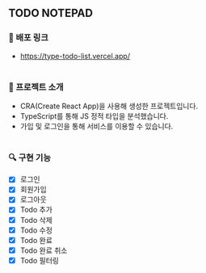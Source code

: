 ## TODO NOTEPAD

### 🔗 배포 링크

- https://type-todo-list.vercel.app/
  <br><br>

### 📌 프로젝트 소개

- CRA(Create React App)을 사용해 생성한 프로젝트입니다.
- TypeScript를 통해 JS 정적 타입을 분석했습니다.
- 가입 및 로그인을 통해 서비스를 이용할 수 있습니다.
  <br><br>

### 🔍 구현 기능

- [x] 로그인
- [x] 회원가입
- [x] 로그아웃
- [x] Todo 추가
- [x] Todo 삭제
- [x] Todo 수정
- [x] Todo 완료
- [x] Todo 완료 취소
- [x] Todo 필터링
      <br><br>
